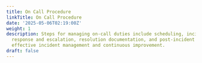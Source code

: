 ```yaml
---
title: On Call Procedure
linkTitle: On Call Procedure
date: '2025-05-06T02:19:00Z'
weight: 1
description: Steps for managing on-call duties include scheduling, incident reporting,
  response and escalation, resolution documentation, and post-incident reviews, ensuring
  effective incident management and continuous improvement.
draft: false
---
```



<!-- Unsupported block type: table_of_contents -->

<!-- Unsupported block type: unsupported -->

